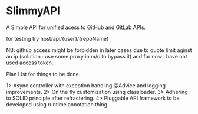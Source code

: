 # SlimmyAPI
A Simple API for unified acess to GitHub and GitLab APIs.

for testing try host/api/{user}/{repoName}

NB: github access might be forbidden in later cases due to quote limit aginst an ip (solution : use some proxy in m/c to bypass it) and for now i have not used access token.

Plan List for things to be done.

1> Async controller with exception handling @Advice and logging improvements.
2> On the fly customization using classloader.
3> Adhering to SOLID principle after refractering.
4> Pluggable API framework to be developed using runtime annotation thing.


